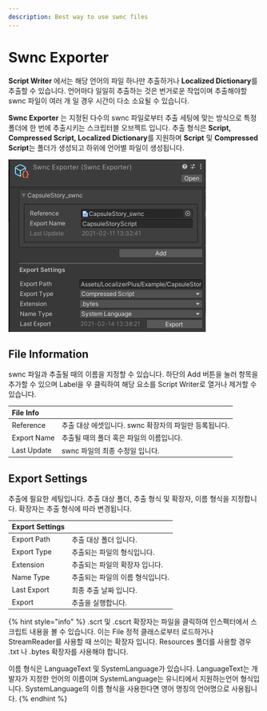 ```yaml
---
description: Best way to use swnc files
---
```


# Swnc Exporter

**Script Writer** 에서는 해당 언어의 파일 하나만 추출하거나 **Localized Dictionary**를 추출할 수 있습니다. 언어마다 일일히 추출하는 것은 번거로운 작업이며 추출해야할 swnc 파일이 여러 개 일 경우 시간이 다소 소요될 수 있습니다.

**Swnc Exporter** 는 지정된 다수의 swnc 파일로부터 추출 세팅에 맞는 방식으로 특정 폴더에 한 번에 추출시키는 스크립터블 오브젝트 입니다. 추출 형식은 **Script, Compressed Script, Localized Dictionary**를 지원하며 **Script** 및 **Compressed Script**는 폴더가 생성되고 하위에 언어별 파일이 생성됩니다.

![Capsule Story &#xC608;&#xC81C;&#xC758; swnc &#xD30C;&#xC77C;](../.gitbook/assets/swnc_exporter_inspector.png)

## File Information

swnc 파일과 추출될 때의 이름을 지정할 수 있습니다. 하단의 Add 버튼을 눌러 항목을 추가할 수 있으며 Label을 우 클릭하여 해당 요소를 Script Writer로 열거나 제거할 수 있습니다.

| File Info |  |
| :--- | :--- |
| Reference | 추출 대상 에셋입니다. swnc 확장자의 파일만 등록됩니다. |
| Export Name | 추출될 때의 폴더 혹은 파일의 이름입니다. |
| Last Update | swnc 파일의 최종 수정일 입니다. |

## Export Settings

추출에 필요한 세팅입니다. 추출 대상 폴더, 추출 형식 및 확장자, 이름 형식을 지정합니다. 확장자는 추출 형식에 따라 변경됩니다.

| Export Settings |  |
| :--- | :--- |
| Export Path | 추출 대상 폴더 입니다. |
| Export Type | 추출되는 파일의 형식입니다. |
| Extension | 추출되는 파일의 확장자 입니다. |
| Name Type | 추출되는 파일의 이름 형식입니다. |
| Last Export | 최종 추출 날짜 입니다. |
| Export | 추출을 실행합니다. |

{% hint style="info" %}
.scrt 및 .cscrt 확장자는 파일을 클릭하여 인스펙터에서 스크립트 내용을 볼 수 있습니다. 이는 File 정적 클래스로부터 로드하거나 StreamReader를 사용할 때 쓰이는 확장자 입니다. Resources 폴더를 사용할 경우 .txt 나 .bytes 확장자를 사용해야 합니다.

이름 형식은 LanguageText 및 SystemLanguage가 있습니다. LanguageText는 개발자가 지정한 언어의 이름이며 SystemLanguage는 유니티에서 지원하는언어 형식입니다. SystemLanguage의 이름 형식을 사용한다면 영어 명칭의 언어명으로 사용됩니다.
{% endhint %}



